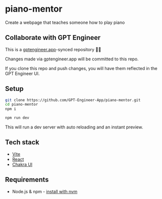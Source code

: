 # piano-mentor

Create a webpage that teaches someone how to play piano 

## Collaborate with GPT Engineer

This is a [gptengineer.app](https://gptengineer.app)-synced repository 🌟🤖

Changes made via gptengineer.app will be committed to this repo.

If you clone this repo and push changes, you will have them reflected in the GPT Engineer UI.

## Setup

```sh
git clone https://github.com/GPT-Engineer-App/piano-mentor.git
cd piano-mentor
npm i
```

```sh
npm run dev
```

This will run a dev server with auto reloading and an instant preview.

## Tech stack

- [Vite](https://vitejs.dev/)
- [React](https://react.dev/)
- [Chakra UI](https://chakra-ui.com/)

## Requirements

- Node.js & npm - [install with nvm](https://github.com/nvm-sh/nvm#installing-and-updating)
